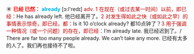 ☀ <font color="red">**已经 已然：**</font>
<font color="sky blue">**already**</font> [ɔ:l'redɪ] 
<font color="#c00000">adv. 1 在现在（或过去某一时间）以前，即已经：</font>He has already left. 他已经离开了。<font color="#c00000">2 对发生得如此之快（或如此之早）的事情表示惊奇，即已经，都：</font>Is it 10 o’clock already? 都10点钟了？<font color="#c00000">3 用于强调一种情况（或一个问题）的存在，即已经：</font>I’m already late. 我已经迟到了。/ There are far too many people already. We can’t take any more. 已经有太多的人了。我们再也接待不了啦。
